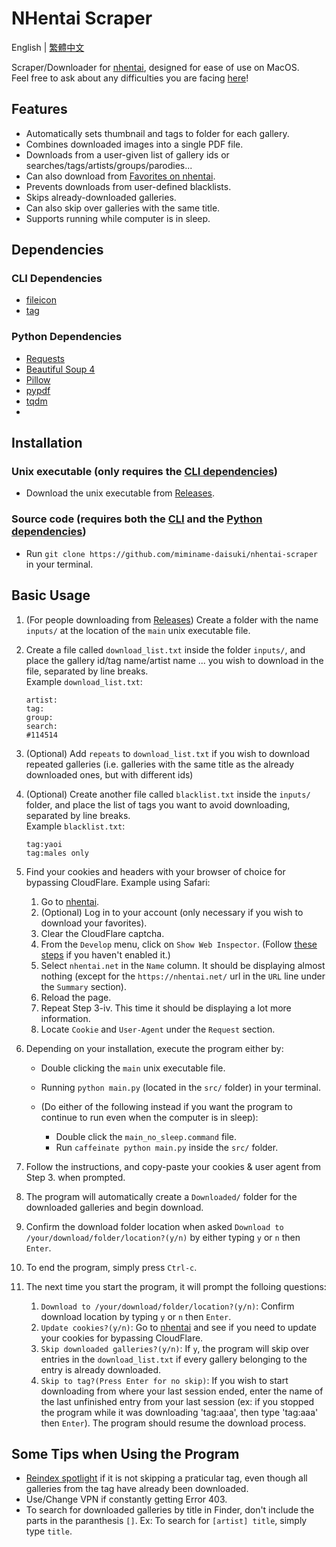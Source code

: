 # NHentai Scraper
English | [繁體中文](https://github.com/miminame-daisuki/nhentai-scraper/blob/main/README_zh-TW.md)

Scraper/Downloader for [nhentai](https://nhentai.net), designed for ease of use on MacOS.\
Feel free to ask about any difficulties you are facing [here](https://github.com/miminame-daisuki/nhentai-scraper/issues)!

## Features
- Automatically sets thumbnail and tags to folder for each gallery.
- Combines downloaded images into a single PDF file.
- Downloads from a user-given list of gallery ids or searches/tags/artists/groups/parodies...
- Can also download from [Favorites on nhentai](https://nhentai.net/favorites/).
- Prevents downloads from user-defined blacklists.
- Skips already-downloaded galleries.
- Can also skip over galleries with the same title.
- Supports running while computer is in sleep.

## Dependencies
### CLI Dependencies
- [fileicon](https://github.com/mklement0/fileicon)
- [tag](https://github.com/jdberry/tag)

### Python Dependencies
- [Requests](https://pypi.org/project/requests/)
- [Beautiful Soup 4](https://pypi.org/project/beautifulsoup4/)
- [Pillow](https://pypi.org/project/pillow/)
- [pypdf](https://pypi.org/project/pypdf/)
- [tqdm](https://github.com/tqdm/tqdm)
-

## Installation
### Unix executable (only requires the [CLI dependencies](#cli-dependencies))
- Download the unix executable from [Releases](https://github.com/miminame-daisuki/nhentai-scraper/releases).
### Source code (requires both the [CLI](#cli-dependencies) and the [Python dependencies](#python-dependencies))
- Run `git clone https://github.com/miminame-daisuki/nhentai-scraper` in your terminal.

## Basic Usage
1. (For people downloading from [Releases](https://github.com/miminame-daisuki/nhentai-scraper/releases)) Create a folder with the name `inputs/` at the location of the `main` unix executable file.

1. Create a file called `download_list.txt` inside the folder `inputs/`, and place the gallery id/tag name/artist name ... you wish to download in the file, separated by line breaks.\
Example `download_list.txt`:
    ```
    artist:
    tag:
    group:
    search:
    #114514
    ```

1. (Optional) Add `repeats` to `download_list.txt` if you wish to download repeated galleries (i.e. galleries with the same title as the already downloaded ones, but with different ids)

1. (Optional) Create another file called `blacklist.txt` inside the `inputs/` folder, and place the list of tags you want to avoid downloading, separated by line breaks.\
Example `blacklist.txt`:
    ```
    tag:yaoi
    tag:males only
    ```

1. Find your cookies and headers with your browser of choice for bypassing CloudFlare.
Example using Safari:
    1. Go to [nhentai](https://nhentai.net).
    1. (Optional) Log in to your account (only necessary if you wish to download your favorites).
    1. Clear the CloudFlare captcha.
    1. From the `Develop` menu, click on `Show Web Inspector`. (Follow [these steps](https://developer.apple.com/documentation/safari-developer-tools/enabling-developer-features) if you haven't enabled it.)
    1. Select `nhentai.net` in the `Name` column. It should be displaying almost nothing (except for the `https://nhentai.net/` url in the `URL` line under the `Summary` section).
    1. Reload the page.
    1. Repeat Step 3-iv. This time it should be displaying a lot more information.
    1. Locate `Cookie` and `User-Agent` under the `Request` section.

1. Depending on your installation, execute the program either by:
    - Double clicking the `main` unix executable file.
    - Running `python main.py` (located in the `src/` folder) in your terminal.

    - (Do either of the following instead if you want the program to continue to run even when the computer is in sleep):
        - Double click the `main_no_sleep.command` file. 
        - Run `caffeinate python main.py` inside the `src/` folder.

1. Follow the instructions, and copy-paste your cookies & user agent from Step 3. when prompted.

1. The program will automatically create a `Downloaded/` folder for the downloaded galleries and begin download.

1. Confirm the download folder location when asked `Download to /your/download/folder/location?(y/n)` by either typing `y` or `n` then `Enter`.

1. To end the program, simply press `Ctrl-c`.

1. The next time you start the program, it will prompt the folloing questions:
    1. `Download to /your/download/folder/location?(y/n)`: Confirm download location by typing `y` or `n` then `Enter`.
    1. `Update cookies?(y/n)`: Go to [nhentai](https://nhentai.net) and see if you need to update your cookies for bypassing CloudFlare.
    1. `Skip downloaded galleries?(y/n)`: If `y`, the program will skip over entries in the `download_list.txt` if every gallery belonging to the entry is already downloaded.
    1. `Skip to tag?(Press Enter for no skip)`: If you wish to start downloading from where your last session ended, enter the name of the last unfinished entry from your last session (ex: if you stopped the program while it was downloading 'tag:aaa', then type 'tag:aaa' then `Enter`). The program should resume the download process.

## Some Tips when Using the Program
- [Reindex spotlight](https://support.apple.com/en-us/102321) if it is not skipping a praticular tag, even though all galleries from the tag have already been downloaded. 
- Use/Change VPN if constantly getting Error 403.
- To search for downloaded galleries by title in Finder, don't include the parts in the paranthesis `[]`. Ex: To search for `[artist] title`, simply type `title`.
